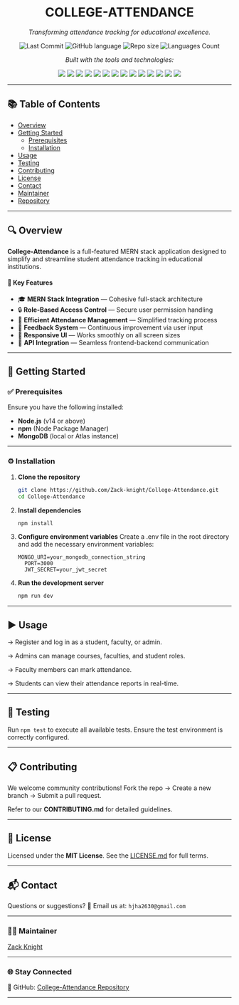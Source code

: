 <h1 align="center">COLLEGE-ATTENDANCE</h1>

<p align="center">
  <em>Transforming attendance tracking for educational excellence.</em>
</p>

<p align="center">
  <img alt="Last Commit" src="https://img.shields.io/github/last-commit/Zack-knight/College-Attendance?label=last%20commit&style=flat-square">
  <img alt="GitHub language" src="https://img.shields.io/github/languages/top/Zack-knight/College-Attendance?color=blue&style=flat-square&label=javascript">
  <img alt="Repo size" src="https://img.shields.io/github/languages/code-size/Zack-knight/College-Attendance?style=flat-square&label=99.7%25">
  <img alt="Languages Count" src="https://img.shields.io/github/languages/count/Zack-knight/College-Attendance?style=flat-square&label=languages">
</p>

<p align="center"><em>Built with the tools and technologies:</em></p>

<p align ="center">
  <img src="https://img.shields.io/badge/Express-black?style=flat-square&logo=express" />
  <img src="https://img.shields.io/badge/JSON-black?style=flat-square&logo=json" />
  <img src="https://img.shields.io/badge/Markdown-000000?style=flat-square&logo=markdown" />
  <img src="https://img.shields.io/badge/npm-CB3837?style=flat-square&logo=npm&logoColor=white" />
  <img src="https://img.shields.io/badge/Autoprefixer-DD3735?style=flat-square&logo=autoprefixer&logoColor=white" />
  <img src="https://img.shields.io/badge/Mongoose-880000?style=flat-square&logo=mongoose" />
  <img src="https://img.shields.io/badge/PostCSS-DD3A0A?style=flat-square&logo=postcss&logoColor=white" />
  <img src="https://img.shields.io/badge/Prettier-F7B93E?style=flat-square&logo=prettier&logoColor=black" />
  <img src="https://img.shields.io/badge/.ENV-black?style=flat-square" />
  <img src="https://img.shields.io/badge/JavaScript-F7DF1E?style=flat-square&logo=javascript&logoColor=black" />
  <img src="https://img.shields.io/badge/React-61DAFB?style=flat-square&logo=react&logoColor=black" />
  <img src="https://img.shields.io/badge/Vite-646CFF?style=flat-square&logo=vite&logoColor=white" />
  <img src="https://img.shields.io/badge/ESLint-4B32C3?style=flat-square&logo=eslint&logoColor=white" />
  <img src="https://img.shields.io/badge/Axios-5A29E4?style=flat-square&logo=axios&logoColor=white" />
</p>

---

## 📚 Table of Contents

- [Overview](#-overview)
- [Getting Started](#-getting-started)
  - [Prerequisites](#-prerequisites)
  - [Installation](#-installation)
- [Usage](#-usage)
- [Testing](#-testing)
- [Contributing](#-contributing)
- [License](#-license)
- [Contact](#-contact)
- [Maintainer](#-maintainer)
- [Repository](#-repository)

---

## 🔍 Overview

**College-Attendance** is a full-featured MERN stack application designed to simplify and streamline student attendance tracking in educational institutions.

#### 🌟 Key Features

- 🎓 **MERN Stack Integration** — Cohesive full-stack architecture
- 🔒 **Role-Based Access Control** — Secure user permission handling
- 📅 **Efficient Attendance Management** — Simplified tracking process
- 💬 **Feedback System** — Continuous improvement via user input
- 📱 **Responsive UI** — Works smoothly on all screen sizes
- 🔗 **API Integration** — Seamless frontend-backend communication

---

## 🚀 Getting Started

### ✅ Prerequisites

Ensure you have the following installed:

- **Node.js** (v14 or above)
- **npm** (Node Package Manager)
- **MongoDB** (local or Atlas instance)

---

### ⚙️ Installation

1. **Clone the repository**
   ```bash
   git clone https://github.com/Zack-knight/College-Attendance.git
   cd College-Attendance
   ```
2. **Install dependencies**
   ```bash
   npm install
   ```
3. **Configure environment variables**
   Create a .env file in the root directory and add the necessary environment variables:
   ```.env
   MONGO_URI=your_mongodb_connection_string
     PORT=3000
     JWT_SECRET=your_jwt_secret
   ```
4. **Run the development server**
   ```bash
   npm run dev 
   ```

---

## ▶️ Usage

→ Register and log in as a student, faculty, or admin.

→ Admins can manage courses, faculties, and student roles.

→ Faculty members can mark attendance.

→ Students can view their attendance reports in real-time.

---

## 🧪 Testing

Run `npm test` to execute all available tests.
Ensure the test environment is correctly configured.

---

## 📋 Contributing

We welcome community contributions!
Fork the repo → Create a new branch → Submit a pull request.

Refer to our **CONTRIBUTING.md** for detailed guidelines.

---

## 🤝 License

Licensed under the **MIT License**.
See the [LICENSE.md](#) for full terms.

---

## 📬 Contact

Questions or suggestions?
📧 Email us at: `hjha2630@gmail.com`

---

### 👨‍💻 Maintainer

[Zack Knight](https://github.com/Zack-knight)

---

### 🌐 Stay Connected

🔗 GitHub: [College-Attendance Repository](https://github.com/Zack-knight/College-Attendance)

---
